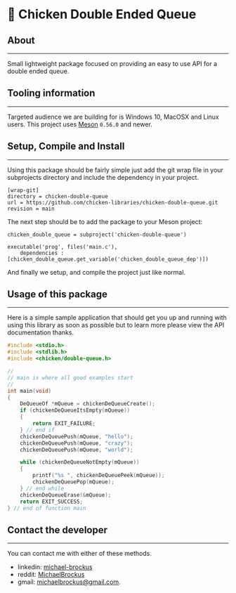 # 🐓 Chicken Double Ended Queue

## About

* * *

Small lightweight package focused on providing an easy to use API for a double ended
queue.

## Tooling information

* * *

Targeted audience we are building for is Windows 10, MacOSX and Linux users. This
project uses [Meson](https://mesonbuild.com/) `0.56.0` and newer.

## Setup, Compile and Install

* * *

Using this package should be fairly simple just add the git wrap file in your subprojects
directory and include the dependency in your project.

```console
[wrap-git]
directory = chicken-double-queue
url = https://github.com/chicken-libraries/chicken-double-queue.git
revision = main
```


The next step should be to add the package to your Meson project:

```meson
chicken_double_queue = subproject('chicken-double-queue')

executable('prog', files('main.c'),
    dependencies : [chicken_double_queue.get_variable('chicken_double_queue_dep')])

```

And finally we setup, and compile the project just like normal.

## Usage of this package

* * *

Here is a simple sample application that should get you up and running with using this
library as soon as possible but to learn more please view the API documentation thanks.

```c
#include <stdio.h>
#include <stdlib.h>
#include <chicken/double-queue.h>

//
// main is where all good examples start
//
int main(void)
{
    DeQueueOf *mQueue = chickenDeQueueCreate();
    if (chickenDeQueueItsEmpty(mQueue))
    {
        return EXIT_FAILURE;
    } // end if
    chickenDeQueuePush(mQueue, "hello");
    chickenDeQueuePush(mQueue, "crazy");
    chickenDeQueuePush(mQueue, "world");

    while (chickenDeQueueNotEmpty(mQueue))
    {
        printf("%s ", chickenDeQueuePeek(mQueue));
        chickenDeQueuePop(mQueue);
    } // end while
    chickenDeQueueErase(&mQueue);
    return EXIT_SUCCESS;
} // end of function main

```

## Contact the developer

* * *

You can contact me with either of these methods.

-   linkedin: [michael-brockus](https://www.linkedin.com/in/michael-brockus-1009a1174/)
-   reddit: [MichaelBrockus](https://www.reddit.com/user/MichaelBrockus)
-   gmail: [michaelbrockus@gmail.com](mailto:michaelbrockus@gmail.com).
